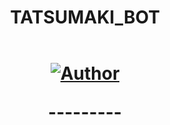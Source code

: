 <h1 align="center"> TATSUMAKI_BOT
</p>
<p>
        <img src= "">
    <p>
        <a href="https://github.com/DanielDod"><img title="Author"    src="https://img.shields.io/badge/Author-Aldair-purple.svg?style=for-the-badge&logo=github"></a>
    </p>
---------  
        

